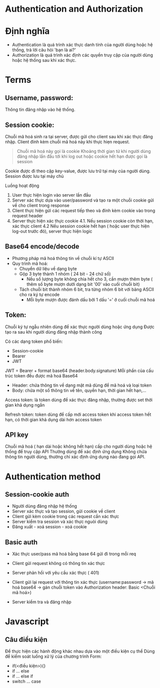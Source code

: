 # Authentication and Authorization

# Định nghĩa
- Authentication là quá trình xác thực danh tính của người dùng hoặc hệ thống, trả lời câu hỏi 'bạn là ai?'
- Authorization là quá trình xác định các quyền truy cập của người dùng hoặc hệ thống sau khi xác thực.

# Terms
## Username, password: 
Thông tin đăng nhập vào hệ thống.

## Session cookie: 
Chuỗi mã hoá sinh ra tại server, được gửi cho client sau khi xác thực đăng nhập.
Client đính kèm chuỗi mã hoá này khi thực hiẹn request.
> Chuỗi mã hoá này gọi là cookie
> Khoảng thời gian từ khi người dùng đăng nhập lần đầu tới khi log out hoặc cookie hết hạn được gọi là session
 
Cookie được đi theo cặp key-value, được lưu trữ tại máy của người dùng.
Session được lưu tại máy chủ

Luồng hoạt động
1. User thực hiện login vào server lần đầu
2. Server xác thực dựa vào user/password và tạo ra một chuỗi cookie gửi về cho client trong response
3. Client thực hiện gửi các request tiếp theo và đính kèm cookie vào trong request header
4. Server thực hiện xác thực cookie 
  4.1. Nếu session cookie còn thời hạn, xác thực client
  4.2 Nếu session cookie hết hạn ( hoặc user thực hiện log-out trước đó), server thực hiện logic 

## Base64 encode/decode
- Phương pháp mã hoá thông tin về chuỗi kí tự ASCII
- Quy trình mã hoá: 
  - Chuyển dữ liệu về dạng byte
  - Gộp 3 byte thành 1 nhóm ( 24 bit - 24 chữ số)
    - Nếu số lượng byte không chia hết cho 3, cần mượn thêm byte ( thêm số byte mượn dưới dạng bit '00' vào cuối chuỗi bit)
  - Tách chuỗi bit thành nhóm 6 bit, tra từng nhóm 6 bit với bảng ASCII cho ra ký tự encode
    - Mỗi byte mượn được đánh dấu bởi 1 dấu '=' ở cuối chuỗi mã hoá


## Token: 
Chuỗi ký tự ngẫu nhiên dùng để xác thực người dùng hoặc ứng dụng
Được tạo ra sau khi người dùng đăng nhập thành công

Có các dạng token phổ biến: 
  - Session-cookie
  - Bearer
  - JWT

JWT = Bearer + format base64 (header.body.signature)
Mỗi phần của cấu trúc token đều được mã hoá Base64
  - Header: chứa thông tin về dạng mật mã dùng để mã hoá và loại token
  - Body: chứa một số thông tin về tên, quyền hạn, thời gian hết hạn,...

Access token: là token dùng để xác thực đăng nhập, thường được set thời gian khả dụng ngắn

Refresh token: token dùng để cấp mới access token khi access token hết hạn, có thời gian khả dụng dài hơn access token

## API key
Chuỗi mã hoá ( hạn dài hoặc không hết hạn) cấp cho người dùng hoặc hệ thống để truy cập API
Thường dùng để xác định ứng dụng
Không chứa thông tin người dùng, thường chỉ xác định ứng dụng nào đang gọi API.

# Authentication method
## Session-cookie auth
- Người dùng đăng nhập hệ thống
- Server xác thực và tạo session, gửi cookie về client
- Client gửi kèm cookie trong các request cần xác thực
- Server kiểm tra session và xác thực nguòi dùng
- Đăng xuất - xoá session - xoá cookie

## Basic auth
- Xác thực user/pass mã hoá bằng base 64 gửi đi trong mỗi req

- Client gửi request không có thông tin xác thực
- Server phản hồi với yêu cầu xác thực ( 401)
- Client gửi lại request với thông tin xác thực (username:password -> mã hoá base64 -> gán chuỗi token vào Authorization header: Basic <Chuỗi mã hoá>)
- Server kiểm tra và đăng nhập

# Javascript

## Câu điều kiện
Để thực hiện các hành động khác nhau dựa vào một điều kiện cụ thể
Dùng để kiểm soát luồng xử lý của chương trình
Form:
  - if(<điều kiện>){}
  - if ... else
  - if ... else if
  - switch ... case